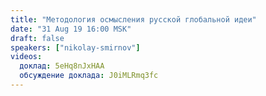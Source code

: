 ```yaml
---
title: "Методология осмысления русской глобальной идеи"
date: "31 Aug 19 16:00 MSK"
draft: false
speakers: ["nikolay-smirnov"]
videos:
  доклад: 5eHq8nJxHAA
  обсуждение доклада: J0iMLRmq3fc
---
```

